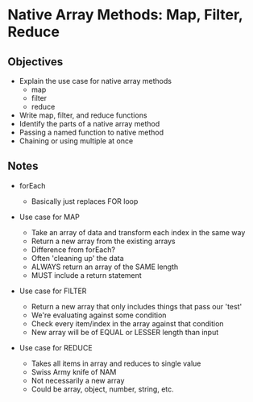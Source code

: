 # Native Array Methods: Map, Filter, Reduce

## Objectives

* Explain the use case for native array methods
  - map
  - filter
  - reduce
* Write map, filter, and reduce functions
* Identify the parts of a native array method
* Passing a named function to native method
* Chaining or using multiple at once

## Notes

- forEach
  - Basically just replaces FOR loop
  
- Use case for MAP
  - Take an array of data and transform each index in the same way
  - Return a new array from the existing arrays
  - Difference from forEach?
  - Often 'cleaning up' the data
  - ALWAYS return an array of the SAME length
  - MUST include a return statement

- Use case for FILTER
  - Return a new array that only includes things that pass our 'test'
  - We're evaluating against some condition
  - Check every item/index in the array against that condition
  - New array will be of EQUAL or LESSER length than input

- Use case for REDUCE
  - Takes all items in array and reduces to single value
  - Swiss Army knife of NAM
  - Not necessarily a new array
  - Could be array, object, number, string, etc.
